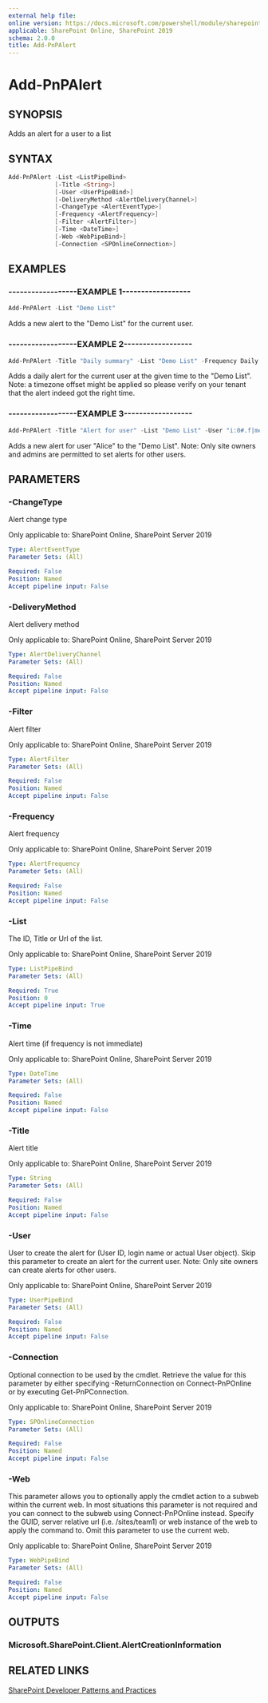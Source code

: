 ```yaml
---
external help file:
online version: https://docs.microsoft.com/powershell/module/sharepoint-pnp/add-pnpalert
applicable: SharePoint Online, SharePoint 2019
schema: 2.0.0
title: Add-PnPAlert
---
```


# Add-PnPAlert

## SYNOPSIS
Adds an alert for a user to a list

## SYNTAX 

```powershell
Add-PnPAlert -List <ListPipeBind>
             [-Title <String>]
             [-User <UserPipeBind>]
             [-DeliveryMethod <AlertDeliveryChannel>]
             [-ChangeType <AlertEventType>]
             [-Frequency <AlertFrequency>]
             [-Filter <AlertFilter>]
             [-Time <DateTime>]
             [-Web <WebPipeBind>]
             [-Connection <SPOnlineConnection>]
```

## EXAMPLES

### ------------------EXAMPLE 1------------------
```powershell
Add-PnPAlert -List "Demo List"
```

Adds a new alert to the "Demo List" for the current user.

### ------------------EXAMPLE 2------------------
```powershell
Add-PnPAlert -Title "Daily summary" -List "Demo List" -Frequency Daily -ChangeType All -Time (Get-Date -Hour 11 -Minute 00 -Second 00)
```

Adds a daily alert for the current user at the given time to the "Demo List". Note: a timezone offset might be applied so please verify on your tenant that the alert indeed got the right time.

### ------------------EXAMPLE 3------------------
```powershell
Add-PnPAlert -Title "Alert for user" -List "Demo List" -User "i:0#.f|membership|Alice@contoso.onmicrosoft.com"
```

Adds a new alert for user "Alice" to the "Demo List". Note: Only site owners and admins are permitted to set alerts for other users.

## PARAMETERS

### -ChangeType
Alert change type

Only applicable to: SharePoint Online, SharePoint Server 2019

```yaml
Type: AlertEventType
Parameter Sets: (All)

Required: False
Position: Named
Accept pipeline input: False
```

### -DeliveryMethod
Alert delivery method

Only applicable to: SharePoint Online, SharePoint Server 2019

```yaml
Type: AlertDeliveryChannel
Parameter Sets: (All)

Required: False
Position: Named
Accept pipeline input: False
```

### -Filter
Alert filter

Only applicable to: SharePoint Online, SharePoint Server 2019

```yaml
Type: AlertFilter
Parameter Sets: (All)

Required: False
Position: Named
Accept pipeline input: False
```

### -Frequency
Alert frequency

Only applicable to: SharePoint Online, SharePoint Server 2019

```yaml
Type: AlertFrequency
Parameter Sets: (All)

Required: False
Position: Named
Accept pipeline input: False
```

### -List
The ID, Title or Url of the list.

Only applicable to: SharePoint Online, SharePoint Server 2019

```yaml
Type: ListPipeBind
Parameter Sets: (All)

Required: True
Position: 0
Accept pipeline input: True
```

### -Time
Alert time (if frequency is not immediate)

Only applicable to: SharePoint Online, SharePoint Server 2019

```yaml
Type: DateTime
Parameter Sets: (All)

Required: False
Position: Named
Accept pipeline input: False
```

### -Title
Alert title

Only applicable to: SharePoint Online, SharePoint Server 2019

```yaml
Type: String
Parameter Sets: (All)

Required: False
Position: Named
Accept pipeline input: False
```

### -User
User to create the alert for (User ID, login name or actual User object). Skip this parameter to create an alert for the current user. Note: Only site owners can create alerts for other users.

Only applicable to: SharePoint Online, SharePoint Server 2019

```yaml
Type: UserPipeBind
Parameter Sets: (All)

Required: False
Position: Named
Accept pipeline input: False
```

### -Connection
Optional connection to be used by the cmdlet. Retrieve the value for this parameter by either specifying -ReturnConnection on Connect-PnPOnline or by executing Get-PnPConnection.

Only applicable to: SharePoint Online, SharePoint Server 2019

```yaml
Type: SPOnlineConnection
Parameter Sets: (All)

Required: False
Position: Named
Accept pipeline input: False
```

### -Web
This parameter allows you to optionally apply the cmdlet action to a subweb within the current web. In most situations this parameter is not required and you can connect to the subweb using Connect-PnPOnline instead. Specify the GUID, server relative url (i.e. /sites/team1) or web instance of the web to apply the command to. Omit this parameter to use the current web.

Only applicable to: SharePoint Online, SharePoint Server 2019

```yaml
Type: WebPipeBind
Parameter Sets: (All)

Required: False
Position: Named
Accept pipeline input: False
```

## OUTPUTS

### Microsoft.SharePoint.Client.AlertCreationInformation

## RELATED LINKS

[SharePoint Developer Patterns and Practices](https://aka.ms/sppnp)